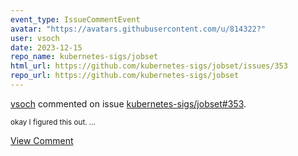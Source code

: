 ```yaml
---
event_type: IssueCommentEvent
avatar: "https://avatars.githubusercontent.com/u/814322?"
user: vsoch
date: 2023-12-15
repo_name: kubernetes-sigs/jobset
html_url: https://github.com/kubernetes-sigs/jobset/issues/353
repo_url: https://github.com/kubernetes-sigs/jobset
---
```


<a href='https://github.com/vsoch' target='_blank'>vsoch</a> commented on issue <a href='https://github.com/kubernetes-sigs/jobset/issues/353' target='_blank'>kubernetes-sigs/jobset#353</a>.

<small>okay I figured this out....</small>

<a href='https://github.com/kubernetes-sigs/jobset/issues/353' target='_blank'>View Comment</a>